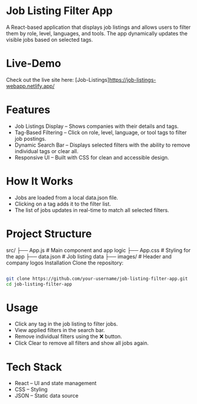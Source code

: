 # Job Listing Filter App

A React-based application that displays job listings and allows users to filter them by role, level, languages, and tools. The app dynamically updates the visible jobs based on selected tags.

# Live-Demo

Check out the live site here: [Job-Listings]https://job-listings-webapp.netlify.app/

# Features

- Job Listings Display – Shows companies with their details and tags.
- Tag-Based Filtering – Click on role, level, language, or tool tags to filter job postings.
- Dynamic Search Bar – Displays selected filters with the ability to remove individual tags or clear all.
- Responsive UI – Built with CSS for clean and accessible design.

# How It Works

- Jobs are loaded from a local data.json file.
- Clicking on a tag adds it to the filter list.
- The list of jobs updates in real-time to match all selected filters.

# Project Structure

src/
├── App.js # Main component and app logic
├── App.css # Styling for the app
├── data.json # Job listing data
├── images/ # Header and company logos
Installation
Clone the repository:

```bash

git clone https://github.com/your-username/job-listing-filter-app.git
cd job-listing-filter-app
```

# Usage

- Click any tag in the job listing to filter jobs.
- View applied filters in the search bar.
- Remove individual filters using the ❌ button.
- Click Clear to remove all filters and show all jobs again.

# Tech Stack

- React – UI and state management
- CSS – Styling
- JSON – Static data source
